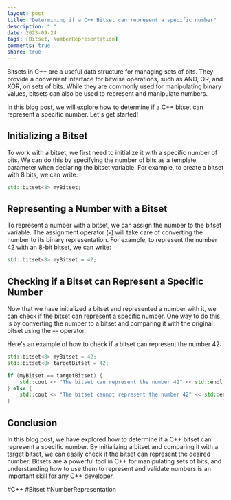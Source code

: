 ```yaml
---
layout: post
title: "Determining if a C++ Bitset can represent a specific number"
description: " "
date: 2023-09-24
tags: [Bitset, NumberRepresentation]
comments: true
share: true
---
```


Bitsets in C++ are a useful data structure for managing sets of bits. They provide a convenient interface for bitwise operations, such as AND, OR, and XOR, on sets of bits. While they are commonly used for manipulating binary values, bitsets can also be used to represent and manipulate numbers.

In this blog post, we will explore how to determine if a C++ bitset can represent a specific number. Let's get started!

## Initializing a Bitset

To work with a bitset, we first need to initialize it with a specific number of bits. We can do this by specifying the number of bits as a template parameter when declaring the bitset variable. For example, to create a bitset with 8 bits, we can write:

```cpp
std::bitset<8> myBitset;
```

## Representing a Number with a Bitset

To represent a number with a bitset, we can assign the number to the bitset variable. The assignment operator (`=`) will take care of converting the number to its binary representation. For example, to represent the number 42 with an 8-bit bitset, we can write:

```cpp
std::bitset<8> myBitset = 42;
```

## Checking if a Bitset can Represent a Specific Number

Now that we have initialized a bitset and represented a number with it, we can check if the bitset can represent a specific number. One way to do this is by converting the number to a bitset and comparing it with the original bitset using the `==` operator.

Here's an example of how to check if a bitset can represent the number 42:

```cpp
std::bitset<8> myBitset = 42;
std::bitset<8> targetBitset = 42;

if (myBitset == targetBitset) {
    std::cout << "The bitset can represent the number 42" << std::endl;
} else {
    std::cout << "The bitset cannot represent the number 42" << std::endl;
}
```

## Conclusion

In this blog post, we have explored how to determine if a C++ bitset can represent a specific number. By initializing a bitset and comparing it with a target bitset, we can easily check if the bitset can represent the desired number. Bitsets are a powerful tool in C++ for manipulating sets of bits, and understanding how to use them to represent and validate numbers is an important skill for any C++ developer.

#C++ #Bitset #NumberRepresentation